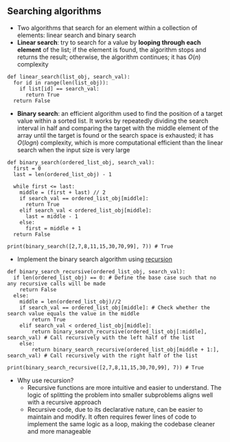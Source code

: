 ## Searching algorithms
- Two algorithms that search for an element within a collection of elements: linear search and binary search
- **Linear search**: try to search for a value by **looping through each element** of the list; if the element is found, the algorithm stops and returns the result; otherwise, the algorithm continues; it has $O(n)$ complexity

```
def linear_search(list_obj, search_val):
  for id in range(len(list_obj)):
    if list[id] == search_val:
      return True
  return False
```

- **Binary search**: an efficient algorithm used to find the position of a target value within a sorted list. It works by repeatedly dividing the search interval in half and comparing the target with the middle element of the array until the target is found or the search space is exhausted; it has $O(log n)$ complexity, which is more computational efficient than the linear search when the input size is very large
```
def binary_search(ordered_list_obj, search_val):
  first = 0
  last = len(ordered_list_obj) - 1

  while first <= last:
    middle = (first + last) // 2
    if search_val == ordered_list_obj[middle]:
      return True
    elif search_val < ordered_list_obj[middle]:
      last = middle - 1
    else:
      first = middle + 1
  return False

print(binary_search([2,7,8,11,15,30,70,99], 7)) # True
```

- Implement the binary search algorithm using [recursion](Recursion.md)
```
def binary_search_recursive(ordered_list_obj, search_val):
  if len(ordered_list_obj) == 0: # Define the base case such that no any recursive calls will be made
    return False
  else:
    middle = len(ordered_list_obj)//2
    if search_val == ordered_list_obj[middle]: # Check whether the search value equals the value in the middle
        return True
    elif search_val < ordered_list_obj[middle]:
        return binary_search_recursive(ordered_list_obj[:middle], search_val) # Call recursively with the left half of the list
    else:
        return binary_search_recursive(ordered_list_obj[middle + 1:], search_val) # Call recursively with the right half of the list
  
print(binary_search_recursive([2,7,8,11,15,30,70,99], 7)) # True
```
- Why use recursion?
  - Recursive functions are more intuitive and easier to understand. The logic of splitting the problem into smaller subproblems aligns well with a recursive approach
  - Recursive code, due to its declarative nature, can be easier to maintain and modify. It often requires fewer lines of code to implement the same logic as a loop, making the codebase cleaner and more manageable
